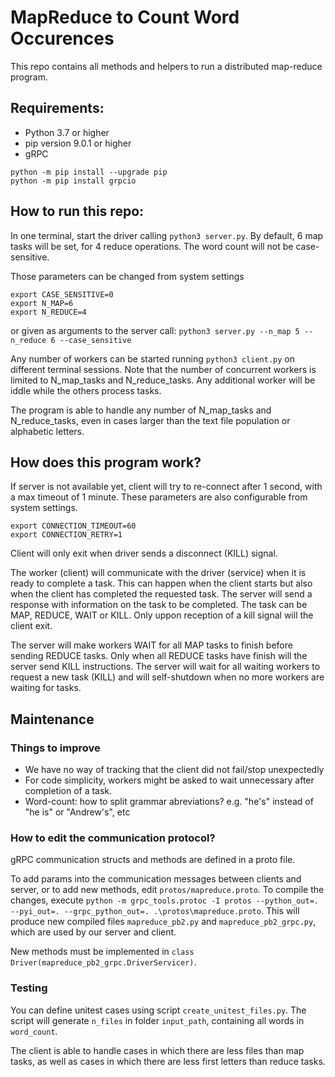 # MapReduce to Count Word Occurences

This repo contains all methods and helpers to run a distributed map-reduce program.

## Requirements:

 - Python 3.7 or higher
 - pip version 9.0.1 or higher
 - gRPC

```
python -m pip install --upgrade pip
python -m pip install grpcio
```

## How to run this repo:

In one terminal, start the driver calling `python3 server.py`. By default, 6 map tasks will be set, for 4 reduce operations. The word count will not be case-sensitive. 

Those parameters can be changed from system settings 
```
export CASE_SENSITIVE=0
export N_MAP=6
export N_REDUCE=4
```

or given as arguments to the server call:
`python3 server.py --n_map 5 --n_reduce 6 --case_sensitive`


Any number of workers can be started running `python3 client.py` on different terminal sessions. Note that the number of concurrent workers is limited to N_map_tasks and N_reduce_tasks. Any additional worker will be iddle while the others process tasks.

The program is able to handle any number of N_map_tasks and N_reduce_tasks, even in cases larger than the text file population or alphabetic letters.


## How does this program work?

 If server is not available yet, client will try to re-connect after 1 second, with a max timeout of 1 minute. These parameters are also configurable from system settings.
  
```
export CONNECTION_TIMEOUT=60
export CONNECTION_RETRY=1
```
 Client will only exit when driver sends a disconnect (KILL) signal.
 
 The worker (client) will communicate with the driver (service) when it is ready to complete a task. This can happen when the client starts but also when the client has completed the requested task. The server will send a response with information on the task to be completed. The task can be MAP, REDUCE, WAIT or KILL. Only uppon reception of a kill signal will the client exit. 
 
 The server will make workers WAIT for all MAP tasks to finish before sending REDUCE tasks. Only when all REDUCE tasks have finish will the server send KILL instructions. The server will wait for all waiting workers to request a new task (KILL) and will self-shutdown when no more workers are waiting for tasks.
 

## Maintenance

### Things to improve

- We have no way of tracking that the client did not fail/stop unexpectedly
- For code simplicity, workers might be asked to wait unnecessary after completion of a task.
- Word-count: how to split grammar abreviations? e.g. "he's" instead of "he is" or "Andrew's", etc

### How to edit the communication protocol?

gRPC communication structs and methods are defined in a proto file. 

To add params into the communication messages between clients and server, or to add new methods, edit `protos/mapreduce.proto`. To compile the changes, execute `python -m grpc_tools.protoc -I protos --python_out=. --pyi_out=. --grpc_python_out=. .\protos\mapreduce.proto`. This will produce new compiled files `mapreduce_pb2.py` and `mapreduce_pb2_grpc.py`, which are used by our server and client. 

New methods must be implemented in `class Driver(mapreduce_pb2_grpc.DriverServicer)`.

### Testing

You can define unitest cases using script `create_unitest_files.py`.  The script will generate `n_files` in folder `input_path`, containing all words in `word_count`.

The client is able to handle cases in which there are less files than map tasks, as well as cases in which there are less first letters than reduce tasks.
 